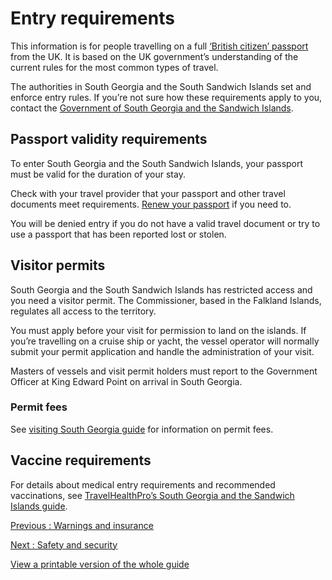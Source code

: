 # Entry requirements

This information is for people travelling on a full [‘British citizen’ passport](https://www.gov.uk/types-of-british-nationality) from the UK. It is based on the UK government’s understanding of the current rules for the most common types of travel.

The authorities in South Georgia and the South Sandwich Islands set and enforce entry rules. If you’re not sure how these requirements apply to you, contact the [Government of South Georgia and the Sandwich Islands](https://gov.gs/contactus/).

## Passport validity requirements

To enter South Georgia and the South Sandwich Islands, your passport must be valid for the duration of your stay.

Check with your travel provider that your passport and other travel documents meet requirements. [Renew your passport](https://www.gov.uk/renew-adult-passport/renew) if you need to.

You will be denied entry if you do not have a valid travel document or try to use a passport that has been reported lost or stolen.

## Visitor permits

South Georgia and the South Sandwich Islands has restricted access and you need a visitor permit. The Commissioner, based in the Falkland Islands, regulates all access to the territory.

You must apply before your visit for permission to land on the islands. If you’re travelling on a cruise ship or yacht, the vessel operator will normally submit your permit application and handle the administration of your visit.

Masters of vessels and visit permit holders must report to the Government Officer at King Edward Point on arrival in South Georgia.

### Permit fees

See [visiting South Georgia guide](https://gov.gs/documents_visitors/) for information on permit fees.

## Vaccine requirements

For details about medical entry requirements and recommended vaccinations, see [TravelHealthPro’s South Georgia and the Sandwich Islands guide](https://travelhealthpro.org.uk/country/9/antarctica#Vaccine_Recommendations).

[Previous
:
Warnings and insurance](/foreign-travel-advice/south-georgia-and-south-sandwich-islands)

[Next
:
Safety and security](/foreign-travel-advice/south-georgia-and-south-sandwich-islands/safety-and-security)

[View a printable version of the whole guide](/foreign-travel-advice/south-georgia-and-south-sandwich-islands/print)